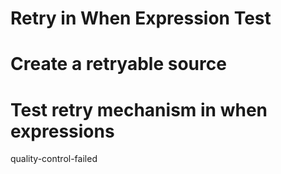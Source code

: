 # Retry in When Expression Test

# Create a retryable source

# Test retry mechanism in when expressions

quality-control-failed